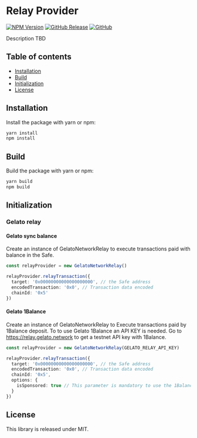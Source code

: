 # Relay Provider

[![NPM Version](https://badge.fury.io/js/%40safe-global%2Frelay-provider.svg)](https://badge.fury.io/js/%40safe-global%2Frelay-provider)
[![GitHub Release](https://img.shields.io/github/release/safe-global/account-abstraction-sdk.svg?style=flat)](https://github.com/safe-global/account-abstraction-sdk/releases)
[![GitHub](https://img.shields.io/github/license/safe-global/account-abstraction-sdk)](https://github.com/safe-global/account-abstraction-sdk/blob/main/packages/relay-provider/LICENSE.md)

Description TBD

## Table of contents
* [Installation](#installation)
* [Build](#build)
* [Initialization](#initialization)
* [License](#license)

## <a name="installation">Installation</a>

Install the package with yarn or npm:

```bash
yarn install
npm install
```

## <a name="build">Build</a>

Build the package with yarn or npm:

```bash
yarn build
npm build
```

## <a name="initialization">Initialization</a>

### Gelato relay

#### Gelato sync balance

Create an instance of GelatoNetworkRelay to execute transactions paid with balance in the Safe.

```typescript
const relayProvider = new GelatoNetworkRelay()

relayProvider.relayTransaction({
  target: '0x00000000000000000000', // the Safe address
  encodedTransaction: '0x0', // Transaction data encoded
  chainId: '0x5'
})

```

#### Gelato 1Balance

Create an instance of GelatoNetworkRelay to Execute transactions paid by 1Balance deposit.
To to use Gelato 1Balance an API KEY is needed. Go to https://relay.gelato.network to get a testnet API key with 1Balance.

```typescript
const relayProvider = new GelatoNetworkRelay(GELATO_RELAY_API_KEY)

relayProvider.relayTransaction({
  target: '0x00000000000000000000', // the Safe address
  encodedTransaction: '0x0', // Transaction data encoded
  chainId: '0x5',
  options: {
    isSponsored: true // This parameter is mandatory to use the 1Balance method
  }
})

```

## <a name="license">License</a>

This library is released under MIT.
